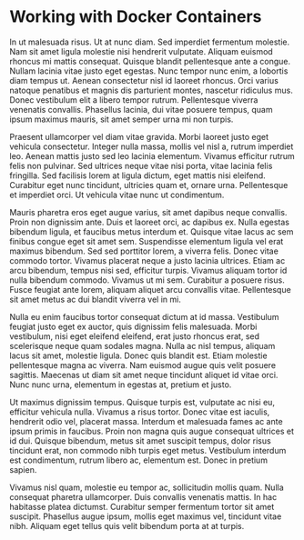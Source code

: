# Working with Docker Containers

In ut malesuada risus. Ut at nunc diam. Sed imperdiet fermentum molestie. Nam sit amet ligula molestie nisi hendrerit vulputate. Aliquam euismod rhoncus mi mattis consequat. Quisque blandit pellentesque ante a congue. Nullam lacinia vitae justo eget egestas. Nunc tempor nunc enim, a lobortis diam tempus ut. Aenean consectetur nisl id laoreet rhoncus. Orci varius natoque penatibus et magnis dis parturient montes, nascetur ridiculus mus. Donec vestibulum elit a libero tempor rutrum. Pellentesque viverra venenatis convallis. Phasellus lacinia, dui vitae posuere tempus, quam ipsum maximus mauris, sit amet semper urna mi non turpis.

Praesent ullamcorper vel diam vitae gravida. Morbi laoreet justo eget vehicula consectetur. Integer nulla massa, mollis vel nisl a, rutrum imperdiet leo. Aenean mattis justo sed leo lacinia elementum. Vivamus efficitur rutrum felis non pulvinar. Sed ultrices neque vitae nisi porta, vitae lacinia felis fringilla. Sed facilisis lorem at ligula dictum, eget mattis nisi eleifend. Curabitur eget nunc tincidunt, ultricies quam et, ornare urna. Pellentesque et imperdiet orci. Ut vehicula vitae nunc ut condimentum.

Mauris pharetra eros eget augue varius, sit amet dapibus neque convallis. Proin non dignissim ante. Duis et laoreet orci, ac dapibus ex. Nulla egestas bibendum ligula, et faucibus metus interdum et. Quisque vitae lacus ac sem finibus congue eget sit amet sem. Suspendisse elementum ligula vel erat maximus bibendum. Sed sed porttitor lorem, a viverra felis. Donec vitae commodo tortor. Vivamus placerat neque a justo lacinia ultrices. Etiam ac arcu bibendum, tempus nisi sed, efficitur turpis. Vivamus aliquam tortor id nulla bibendum commodo. Vivamus ut mi sem. Curabitur a posuere risus. Fusce feugiat ante lorem, aliquam aliquet arcu convallis vitae. Pellentesque sit amet metus ac dui blandit viverra vel in mi.

Nulla eu enim faucibus tortor consequat dictum at id massa. Vestibulum feugiat justo eget ex auctor, quis dignissim felis malesuada. Morbi vestibulum, nisi eget eleifend eleifend, erat justo rhoncus erat, sed scelerisque neque quam sodales magna. Nulla ac nisl tempus, aliquam lacus sit amet, molestie ligula. Donec quis blandit est. Etiam molestie pellentesque magna ac viverra. Nam euismod augue quis velit posuere sagittis. Maecenas ut diam sit amet neque tincidunt aliquet id vitae orci. Nunc nunc urna, elementum in egestas at, pretium et justo.

Ut maximus dignissim tempus. Quisque turpis est, vulputate ac nisi eu, efficitur vehicula nulla. Vivamus a risus tortor. Donec vitae est iaculis, hendrerit odio vel, placerat massa. Interdum et malesuada fames ac ante ipsum primis in faucibus. Proin non magna quis augue consequat ultrices et id dui. Quisque bibendum, metus sit amet suscipit tempus, dolor risus tincidunt erat, non commodo nibh turpis eget metus. Vestibulum interdum est condimentum, rutrum libero ac, elementum est. Donec in pretium sapien.

Vivamus nisl quam, molestie eu tempor ac, sollicitudin mollis quam. Nulla consequat pharetra ullamcorper. Duis convallis venenatis mattis. In hac habitasse platea dictumst. Curabitur semper fermentum tortor sit amet suscipit. Phasellus augue ipsum, mollis eget maximus vel, tincidunt vitae nibh. Aliquam eget tellus quis velit bibendum porta at at turpis.
